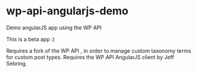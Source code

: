 wp-api-angularjs-demo
=====================

Demo angularJS app using the WP API

This is a beta app :)

Requires a fork of the WP API , in order to manage custom taxonomy terms for custom post types.
Requires the WP API AngularJS client by Jeff Sebring.
